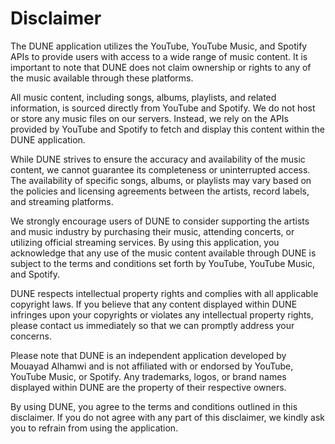 # Disclaimer

The DUNE application utilizes the YouTube, YouTube Music, and Spotify APIs to provide users with access to a wide range
of music content. It is important to note that DUNE does not claim ownership or rights to any of the music available
through these platforms.

All music content, including songs, albums, playlists, and related information, is sourced directly from YouTube and
Spotify. We do not host or store any music files on our servers. Instead, we rely on the APIs provided by YouTube and
Spotify to fetch and display this content within the DUNE application.

While DUNE strives to ensure the accuracy and availability of the music content, we cannot guarantee its completeness or
uninterrupted access. The availability of specific songs, albums, or playlists may vary based on the policies and
licensing agreements between the artists, record labels, and streaming platforms.

We strongly encourage users of DUNE to consider supporting the artists and music industry by purchasing their music,
attending concerts, or utilizing official streaming services. By using this application, you acknowledge that any use of
the music content available through DUNE is subject to the terms and conditions set forth by YouTube, YouTube Music, and
Spotify.

DUNE respects intellectual property rights and complies with all applicable copyright laws. If you believe that any
content displayed within DUNE infringes upon your copyrights or violates any intellectual property rights, please
contact us immediately so that we can promptly address your concerns.

Please note that DUNE is an independent application developed by Mouayad Alhamwi and is not affiliated with or endorsed
by YouTube, YouTube Music, or Spotify. Any trademarks, logos, or brand names displayed within DUNE are the property of
their respective owners.

By using DUNE, you agree to the terms and conditions outlined in this disclaimer. If you do not agree with any part of
this disclaimer, we kindly ask you to refrain from using the application.